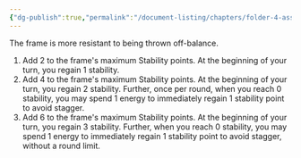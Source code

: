 ```yaml
---
{"dg-publish":true,"permalink":"/document-listing/chapters/folder-4-assembly/hull-and-os-tags-folder/tag-system-recovery/"}
---
```


The frame is more resistant to being thrown off-balance.

1. Add 2 to the frame's maximum Stability  points. At the beginning of your turn, you regain 1 stability.
2. Add 4 to the frame's maximum Stability points. At the beginning of your turn, you regain 2 stability.  Further, once per round, when you reach 0 stability, you may spend 1 energy to immediately regain 1 stability point to avoid stagger.
3. Add 6 to the frame's maximum Stability points. At the beginning of your turn, you regain 3 stability. Further, when you reach 0 stability, you may spend 1 energy to immediately regain 1 stability point to avoid stagger, without a round limit.